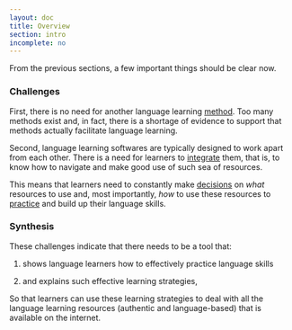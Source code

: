 ```yaml
---
layout: doc
title: Overview
section: intro
incomplete: no
---
```


From the previous sections, a few important things should be clear now.

### Challenges

First, there is no need for another language learning <a href="/01-not-another-method.html">method</a>. Too many methods exist and, in fact, there is a shortage of evidence to support that methods actually facilitate language learning.

Second, language learning softwares are typically designed to work apart from each other. There is a need for learners to <a href="/01-introduction/02-integration.html">integrate</a> them, that is, to know how to navigate and make good use of such sea of resources. 

This means that learners need to constantly make <a href="/01-introduction/03-decision-making.html">decisions</a> on *what* resources to use and, most importantly, *how* to use these resources to <a href="/01-introduction/04-practice.html">practice</a> and build up their language skills.

### Synthesis

These challenges indicate that there needs to be a tool that:

1. shows language learners how to effectively practice language skills

2. and explains such effective learning strategies,

So that learners can use these learning strategies to deal with all the language learning resources (authentic and language-based) that is available on the internet.